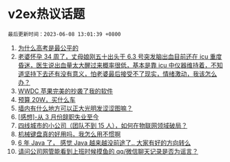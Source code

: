 # v2ex热议话题

`最后更新时间：2023-06-08 13:01:39 +0800`

1. [为什么高考是最公平的](https://www.v2ex.com/t/946871)
1. [老婆怀孕 34 周了，丈母娘刚五十出头于 6.3 号突发脑出血目前还在 icu 重度昏迷，医生说出血量太大醒过来概率很低，基本是靠 icu 中仪器维持着，不知道坚持下去还有没有意义，怕老婆最后接受不了现实，情绪激动，我该怎么办？](https://www.v2ex.com/t/946629)
1. [WWDC 苹果完美的抄袭了我的软件](https://www.v2ex.com/t/946603)
1. [预算 20W，买什么车](https://www.v2ex.com/t/946604)
1. [墙内有什么地方可以正大光明发涩涩图嘛？](https://www.v2ex.com/t/946708)
1. [[感想]-从 3 月份辞职失业至今](https://www.v2ex.com/t/946625)
1. [四线城市的小公司（团队不到 15 人），如何在物联网领域破局？](https://www.v2ex.com/t/946848)
1. [机械键盘真的好用吗，我怎么用不惯啊](https://www.v2ex.com/t/946596)
1. [6 年 Java 了， 感觉 Java 越来越没前途了.. 大家有好的方向转么](https://www.v2ex.com/t/946608)
1. [请问公司网管能看到上班时候摸鱼的 qq/微信聊天记录是否为谣言？](https://www.v2ex.com/t/946821)

